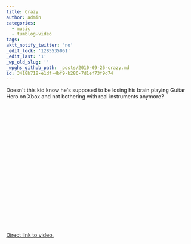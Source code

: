 ```yaml
---
title: Crazy
author: admin
categories:
  - music
  - tumblog-video
tags: 
aktt_notify_twitter: 'no'
_edit_lock: '1285535061'
_edit_last: '1'
_wp_old_slug: ''
_wpghs_github_path: _posts/2010-09-26-crazy.md
id: 3418b718-e1df-4bf9-b286-7d1ef73f9d74
---
```

<p>Doesn't this kid know he's supposed to be losing his brain playing Guitar Hero on Xbox and not bothering with real instruments anymore?</p>
<p><object width="400" height="325"><param name="movie" value="http://www.youtube.com/v/k5KwQhM_P90?fs=1&amp;hl=en_US&amp;rel=0"></param><param name="allowFullScreen" value="true"></param><param name="allowscriptaccess" value="always"></param><embed src="http://www.youtube.com/v/k5KwQhM_P90?fs=1&amp;hl=en_US&amp;rel=0" type="application/x-shockwave-flash" allowscriptaccess="always" allowfullscreen="true" width="400" height="325"></embed></object></p>
<p><a href="http://www.youtube.com/watch?v=k5KwQhM_P90">Direct link to video.</a></p>

